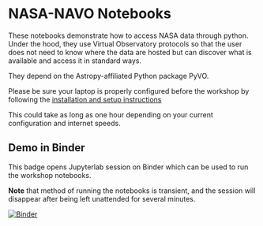 # NASA-NAVO Notebooks

These notebooks demonstrate how to access NASA data through
python. Under the hood, they use Virtual Observatory protocols so that
the user does not need to know where the data are hosted but can
discover what is available and access it in standard ways.

They depend on the Astropy-affiliated Python package PyVO. 

Please be sure your laptop is properly configured before the workshop by following the [installation and setup instructions](https://github.com/NASA-NAVO/notebooks/blob/master/00_SETUP.md)

This could take as long as one hour depending on your current
configuration and internet speeds.

## Demo in Binder

This badge opens Jupyterlab session on Binder which can be used to run the workshop notebooks.

**Note** that method of running the notebooks is transient, and the session will disappear after
being left unattended for several minutes.

[![Binder](https://mybinder.org/badge_logo.svg)](https://mybinder.org/v2/gh/NASA-NAVO/notebooks/master?urlpath=lab)

